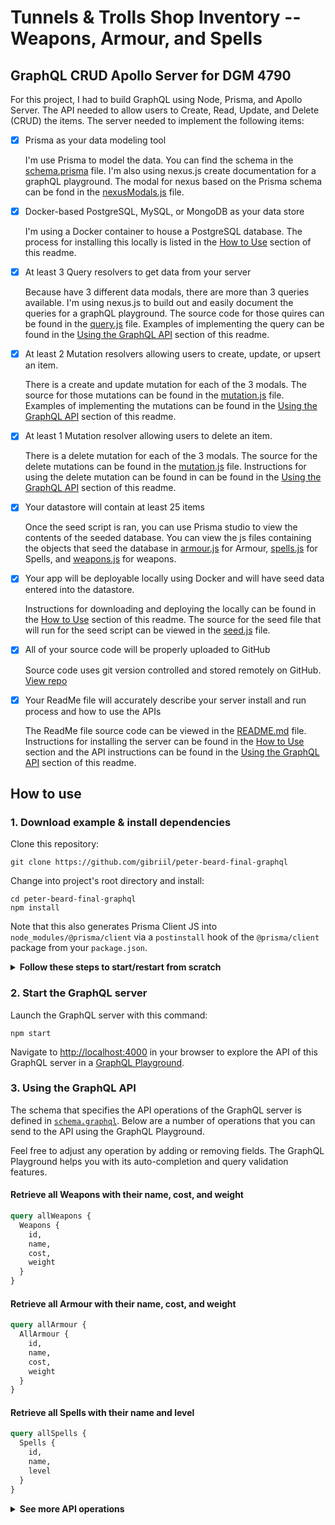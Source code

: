 # Tunnels & Trolls Shop Inventory -- Weapons, Armour, and Spells
## GraphQL CRUD Apollo Server for DGM 4790

For this project, I had to build GraphQL using Node, Prisma, and Apollo Server.  The API needed to allow users to Create, Read, Update, and Delete (CRUD) the items.  The server needed to implement the following items:

- [x] Prisma as your data modeling tool

    I'm use Prisma to model the data. You can find the schema in the [schema.prisma](https://github.com/gibriil/peter-beard-final-graphql/blob/master/prisma/schema.prisma) file. I'm also using nexus.js create documentation for a graphQL playground. The modal for nexus based on the Prisma schema can be fond in the [nexusModals.js](https://github.com/gibriil/peter-beard-final-graphql/blob/master/src/nexusModals.js) file.

- [x] Docker-based PostgreSQL, MySQL, or MongoDB as your data store

    I'm using a Docker container to house a PostgreSQL database. The process for installing this locally is listed in the [How to Use](https://github.com/gibriil/peter-beard-final-graphql#how-to-use) section of this readme.

- [x] At least 3 Query resolvers to get data from your server

    Because have 3 different data modals, there are more than 3 queries available. I'm using nexus.js to build out and easily document the queries for a graphQL playground. The source code for those quires can be found in the [query.js](https://github.com/gibriil/peter-beard-final-graphql/blob/master/src/query.js) file. Examples of implementing the query can be found in the [Using the GraphQL API](https://github.com/gibriil/peter-beard-final-graphql#3-using-the-graphql-api) section of this readme.

- [x] At least 2 Mutation resolvers allowing users to create, update, or upsert an item.

    There is a create and update mutation for each of the 3 modals. The source for those mutations can be found in the [mutation.js](https://github.com/gibriil/peter-beard-final-graphql/blob/master/src/mutation.js) file. Examples of implementing the mutations can be found in the [Using the GraphQL API](https://github.com/gibriil/peter-beard-final-graphql#3-using-the-graphql-api) section of this readme.

- [x] At least 1 Mutation resolver allowing users to delete an item.

    There is a delete mutation for each of the 3 modals. The source for the delete mutations can be found in the [mutation.js](https://github.com/gibriil/peter-beard-final-graphql/blob/master/src/mutation.js) file. Instructions for using the delete mutation can be found in can be found in the [Using the GraphQL API](https://github.com/gibriil/peter-beard-final-graphql#3-using-the-graphql-api) section of this readme.

- [x] Your datastore will contain at least 25 items

    Once the seed script is ran, you can use Prisma studio to view the contents of the seeded database. You can view the js files containing the objects that seed the database in [armour.js](https://github.com/gibriil/peter-beard-final-graphql/blob/master/prisma/seed-files/armour.js) for Armour, [spells.js](https://github.com/gibriil/peter-beard-final-graphql/blob/master/prisma/seed-files/spells.js) for Spells, and [weapons.js](https://github.com/gibriil/peter-beard-final-graphql/blob/master/prisma/seed-files/weapons.js) for weapons.

- [x] Your app will be deployable locally using Docker and will have seed data entered into the datastore.

    Instructions for downloading and deploying the locally can be found in the [How to Use](https://github.com/gibriil/peter-beard-final-graphql#how-to-use) section of this readme. The source for the seed file that will run for the seed script can be viewed in the [seed.js](https://github.com/gibriil/peter-beard-final-graphql/blob/master/prisma/seed.js) file.

- [x] All of your source code will be properly uploaded to GitHub

    Source code uses git version controlled and stored remotely on GitHub. [View repo](https://github.com/gibriil/peter-beard-final-graphql)

- [x] Your ReadMe file will accurately describe your server install and run process and how to use the APIs

    The ReadMe file source code can be viewed in the [README.md]() file. Instructions for installing the server can be found in the [How to Use](https://github.com/gibriil/peter-beard-final-graphql#how-to-use) section and the API instructions can be found in the [Using the GraphQL API](https://github.com/gibriil/peter-beard-final-graphql#3-using-the-graphql-api) section of this readme.

## How to use

### 1. Download example & install dependencies

Clone this repository:

```
git clone https://github.com/gibriil/peter-beard-final-graphql
```

Change into project's root directory and install:

```
cd peter-beard-final-graphql
npm install
```

Note that this also generates Prisma Client JS into `node_modules/@prisma/client` via a `postinstall` hook of the `@prisma/client` package from your `package.json`.

<Details><Summary><strong>Follow these steps to start/restart from scratch</strong></Summary>

If you have an existing Docker container running and want to restart from scratch, run the `nuke` npm script:

```
npm run nuke
```

Create a new database instance and migrate it by running the `migrateDB` npm script:

```
npm run migrateDB
```

Generate the Prisma Client code by running the `generate` npm script:

```
npm run generate
```

Seed the database by running the `seed` npm script:

```
npm run seed
```
</Details>

### 2. Start the GraphQL server

Launch the GraphQL server with this command:

```
npm start
```

Navigate to [http://localhost:4000](http://localhost:4000) in your browser to explore the API of this GraphQL server in a [GraphQL Playground](https://github.com/prisma/graphql-playground).

### 3. Using the GraphQL API

The schema that specifies the API operations of the GraphQL server is defined in [`schema.graphql`](https://github.com/gibriil/peter-beard-final-graphql/blob/master/src/generated/schema.graphql). Below are a number of operations that you can send to the API using the GraphQL Playground.

Feel free to adjust any operation by adding or removing fields. The GraphQL Playground helps you with its auto-completion and query validation features.

#### Retrieve all Weapons with their name, cost, and weight

```graphql
query allWeapons {
  Weapons {
    id,
    name,
    cost,
    weight
  }
}
```
#### Retrieve all Armour with their name, cost, and weight

```graphql
query allArmour {
  AllArmour {
    id,
    name,
    cost,
    weight
  }
}
```

#### Retrieve all Spells with their name and level

```graphql
query allSpells {
  Spells {
    id,
    name,
    level
  }
}
```

<Details><Summary><strong>See more API operations</strong></Summary>

#### Create a new Weapon

```graphql
mutation createOneWeapon {
  
}
```

#### Update a Weapon

```graphql
mutation updateOneWeapon {
  
}
```

#### Delete a specific Weapon by id

```graphql
mutation deleteOneWeapon {
  
}
```

> **Note**: You need to replace the `__ITEM_ID__` placeholder with an actual `id` from a Weapon. You can find one e.g. using the `allWeapons` query to list all of the given Weapons.

#### Create a new Armour

```graphql
mutation createOneArmour {
  
}
```

#### Update an Armour

```graphql
mutation updateOneArmour {
  
}
```

#### Delete a specific Armour by id

```graphql
mutation deleteOneArmour {
  
}
```

> **Note**: You need to replace the `__ITEM_ID__` placeholder with an actual `id` from a Armour. You can find one e.g. using the `allArmour` query to list all of the given Armours.

#### Create a new Spell

```graphql
mutation createOneSpell {
  
}
```

#### Update a Spell

```graphql
mutation updateOneSpell {
  
}
```

#### Delete a specific Spell by id

```graphql
mutation deleteOneSpell {
  
}
```

> **Note**: You need to replace the `__ITEM_ID__` placeholder with an actual `id` from a Spell. You can find one e.g. using the `allSpells` query to list all of the given Spells.

</Details>
